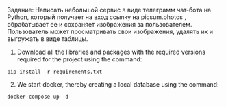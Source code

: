Задание:
Написать небольшой сервис в виде телеграмм чат-бота на Python,
который получает на вход ссылку на picsum.photos , обрабатывает ее и
сохраняет изображения за пользователем. 
Пользователь может просматривать свои изображения, удалять их и 
выгружать в виде таблицы.

1) Download all the libraries and packages with the required versions required for the project using the command:

```
pip install -r requirements.txt
```

2) We start docker, thereby creating a local database using the command:

```
docker-compose up -d
```
